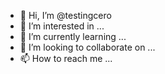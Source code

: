 - 👋 Hi, I’m @testingcero
- 👀 I’m interested in ...
- 🌱 I’m currently learning ...
- 💞️ I’m looking to collaborate on ...
- 📫 How to reach me ...

<!---
testingcero/testingcero is a ✨ special ✨ repository because its `README.md` (this file) appears on your GitHub profile.
You can click the Preview link to take a look at your changes.
--->
